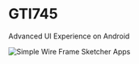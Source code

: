 # GTI745
 Advanced UI Experience on Android

![Simple Wire Frame Sketcher Apps](http://www.michaelmcguffin.com/ets/gti745-2018h/lab3-Android/SimpleWireframeSketcher.png)
